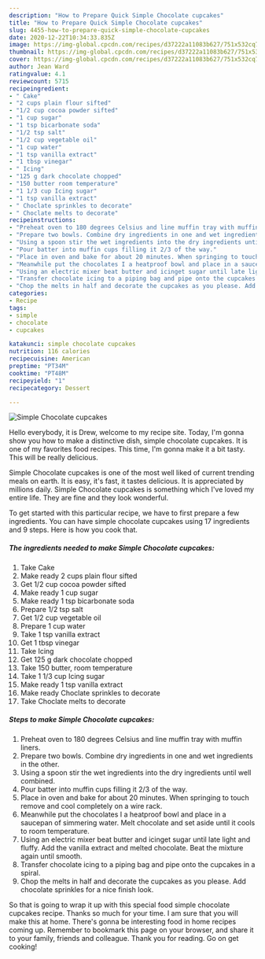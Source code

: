```yaml
---
description: "How to Prepare Quick Simple Chocolate cupcakes"
title: "How to Prepare Quick Simple Chocolate cupcakes"
slug: 4455-how-to-prepare-quick-simple-chocolate-cupcakes
date: 2020-12-22T10:34:33.835Z
image: https://img-global.cpcdn.com/recipes/d37222a11083b627/751x532cq70/simple-chocolate-cupcakes-recipe-main-photo.jpg
thumbnail: https://img-global.cpcdn.com/recipes/d37222a11083b627/751x532cq70/simple-chocolate-cupcakes-recipe-main-photo.jpg
cover: https://img-global.cpcdn.com/recipes/d37222a11083b627/751x532cq70/simple-chocolate-cupcakes-recipe-main-photo.jpg
author: Jean Ward
ratingvalue: 4.1
reviewcount: 5715
recipeingredient:
- " Cake"
- "2 cups plain flour sifted"
- "1/2 cup cocoa powder sifted"
- "1 cup sugar"
- "1 tsp bicarbonate soda"
- "1/2 tsp salt"
- "1/2 cup vegetable oil"
- "1 cup water"
- "1 tsp vanilla extract"
- "1 tbsp vinegar"
- " Icing"
- "125 g dark chocolate chopped"
- "150 butter room temperature"
- "1 1/3 cup Icing sugar"
- "1 tsp vanilla extract"
- " Choclate sprinkles to decorate"
- " Choclate melts to decorate"
recipeinstructions:
- "Preheat oven to 180 degrees Celsius and line muffin tray with muffin liners."
- "Prepare two bowls. Combine dry ingredients in one and wet ingredients in the other."
- "Using a spoon stir the wet ingredients into the dry ingredients until well combined."
- "Pour batter into muffin cups filling it 2/3 of the way."
- "Place in oven and bake for about 20 minutes. When springing to touch remove and cool completely on a wire rack."
- "Meanwhile put the chocolates I a heatproof bowl and place in a saucepan of simmering water. Melt chocolate and set aside until it cools to room temperature."
- "Using an electric mixer beat butter and icinget sugar until late light and fluffy. Add the vanilla extract and melted chocolate. Beat the mixture again until smooth."
- "Transfer chocolate icing to a piping bag and pipe onto the cupcakes in a spiral."
- "Chop the melts in half and decorate the cupcakes as you please. Add chocolate sprinkles for a nice finish look."
categories:
- Recipe
tags:
- simple
- chocolate
- cupcakes

katakunci: simple chocolate cupcakes 
nutrition: 116 calories
recipecuisine: American
preptime: "PT34M"
cooktime: "PT48M"
recipeyield: "1"
recipecategory: Dessert

---
```



![Simple Chocolate cupcakes](https://img-global.cpcdn.com/recipes/d37222a11083b627/751x532cq70/simple-chocolate-cupcakes-recipe-main-photo.jpg)

Hello everybody, it is Drew, welcome to my recipe site. Today, I'm gonna show you how to make a distinctive dish, simple chocolate cupcakes. It is one of my favorites food recipes. This time, I'm gonna make it a bit tasty. This will be really delicious.

Simple Chocolate cupcakes is one of the most well liked of current trending meals on earth. It is easy, it's fast, it tastes delicious. It is appreciated by millions daily. Simple Chocolate cupcakes is something which I've loved my entire life. They are fine and they look wonderful.




To get started with this particular recipe, we have to first prepare a few ingredients. You can have simple chocolate cupcakes using 17 ingredients and 9 steps. Here is how you cook that.

<!--inarticleads1-->

##### The ingredients needed to make Simple Chocolate cupcakes:

1. Take  Cake
1. Make ready 2 cups plain flour sifted
1. Get 1/2 cup cocoa powder sifted
1. Make ready 1 cup sugar
1. Make ready 1 tsp bicarbonate soda
1. Prepare 1/2 tsp salt
1. Get 1/2 cup vegetable oil
1. Prepare 1 cup water
1. Take 1 tsp vanilla extract
1. Get 1 tbsp vinegar
1. Take  Icing
1. Get 125 g dark chocolate chopped
1. Take 150 butter, room temperature
1. Take 1 1/3 cup Icing sugar
1. Make ready 1 tsp vanilla extract
1. Make ready  Choclate sprinkles to decorate
1. Take  Choclate melts to decorate




<!--inarticleads2-->

##### Steps to make Simple Chocolate cupcakes:

1. Preheat oven to 180 degrees Celsius and line muffin tray with muffin liners.
1. Prepare two bowls. Combine dry ingredients in one and wet ingredients in the other.
1. Using a spoon stir the wet ingredients into the dry ingredients until well combined.
1. Pour batter into muffin cups filling it 2/3 of the way.
1. Place in oven and bake for about 20 minutes. When springing to touch remove and cool completely on a wire rack.
1. Meanwhile put the chocolates I a heatproof bowl and place in a saucepan of simmering water. Melt chocolate and set aside until it cools to room temperature.
1. Using an electric mixer beat butter and icinget sugar until late light and fluffy. Add the vanilla extract and melted chocolate. Beat the mixture again until smooth.
1. Transfer chocolate icing to a piping bag and pipe onto the cupcakes in a spiral.
1. Chop the melts in half and decorate the cupcakes as you please. Add chocolate sprinkles for a nice finish look.




So that is going to wrap it up with this special food simple chocolate cupcakes recipe. Thanks so much for your time. I am sure that you will make this at home. There's gonna be interesting food in home recipes coming up. Remember to bookmark this page on your browser, and share it to your family, friends and colleague. Thank you for reading. Go on get cooking!
